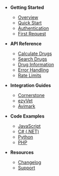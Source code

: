 - **Getting Started**
  - [Overview](/)
  - [Quick Start](quick-start/)
  - [Authentication](quick-start/authentication.md)
  - [First Request](quick-start/first-request.md)

- **API Reference**
  - [Calculate Drugs](api-reference/calculate.md)
  - [Search Drugs](api-reference/search.md)
  - [Drug Information](api-reference/drug-info.md)
  - [Error Handling](api-reference/errors.md)
  - [Rate Limits](api-reference/rate-limits.md)

- **Integration Guides**
  - [Cornerstone](integrations/cornerstone.md)
  - [ezyVet](integrations/ezyvet.md)
  - [Avimark](integrations/avimark.md)

- **Code Examples**
  - [JavaScript](examples/javascript.md)
  - [C# (.NET)](examples/csharp.md)
  - [Python](examples/python.md)
  - [PHP](examples/php.md)

- **Resources**
  - [Changelog](changelog.md)
  - [Support](support.md)
